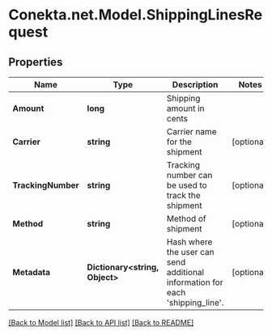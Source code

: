# Conekta.net.Model.ShippingLinesRequest

## Properties

Name | Type | Description | Notes
------------ | ------------- | ------------- | -------------
**Amount** | **long** | Shipping amount in cents | 
**Carrier** | **string** | Carrier name for the shipment | [optional] 
**TrackingNumber** | **string** | Tracking number can be used to track the shipment | [optional] 
**Method** | **string** | Method of shipment | [optional] 
**Metadata** | **Dictionary&lt;string, Object&gt;** | Hash where the user can send additional information for each &#39;shipping_line&#39;. | [optional] 

[[Back to Model list]](../README.md#documentation-for-models) [[Back to API list]](../README.md#documentation-for-api-endpoints) [[Back to README]](../README.md)

